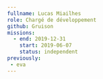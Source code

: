 ```yaml
---
fullname: Lucas Miailhes
role: Chargé de développement
github: Gruison
missions:
  - end: 2019-12-31
    start: 2019-06-07
    status: independent
previously:
 - eva
---
```


